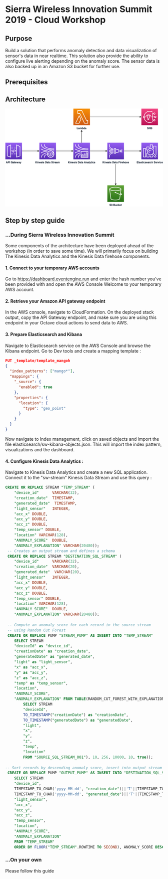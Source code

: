 # Sierra Wireless Innovation Summit 2019 - Cloud Workshop

## Purpose
Build a solution that performs anomaly detection and data visualization of sensor's data in near realtime.
This solution also provide the ability to configure live alerting depending on the anomaly score.
The sensor data is also backed up in an Amazon S3 bucket for further use.

## Prerequisites

## Architecture

![Image description](stack/sw-architecture-diagram.png)


## Step by step guide
### ...During Sierra Wireless Innovation Summit
Some components of the architecture have been deployed ahead of the workshop (in order to save some time).
We will primarily focus on building The Kinesis Data Analytics and the Kinesis Data firehose components.
#### 1. Connect to your temporary AWS accounts
Go to https://dashboard.eventengine.run and enter the hash number you've been provided with and open the AWS Console
Welcome to your temporary AWS account.
#### 2. Retrieve your Amazon API gateway endpoint
In the AWS console, navigate to CloudFormation. On the deployed stack output, copy the API Gateway endpoint, and make sure you are using this endpoint in your Octave cloud actions to send data to AWS.
#### 3. Prepare Elasticsearch and Kibana
Navigate to Elasticsearch service on the AWS Console and browse the Kibana endpoint.
Go to Dev tools and create a mapping template :

```json
PUT _template/template_mangoh
{
  "index_patterns": ["mango*"],
  "mappings": {
    "_source": {
      "enabled": true
    },
    "properties": {
      "location": {
        "type": "geo_point"
      }
    }
  }
}
```
Now navigate to Index management, click on saved objects and import the file elasticsearch/sw-kibana-objects.json. This will import the index pattern, visualizations and the dashboard.

#### 4. Configure Kinesis Data Analytics :
Navigate to Kinesis Data Analytics and create a new SQL application.
Connect it to the "sw-stream" Kinesis Data Stream and use this query :

```sql
CREATE OR REPLACE STREAM "TEMP_STREAM" (
    "device_id"      VARCHAR(32),
    "creation_date"  TIMESTAMP,
    "generated_date"  TIMESTAMP,
    "light_sensor"   INTEGER,
    "acc_x" DOUBLE,
    "acc_y" DOUBLE,
    "acc_z" DOUBLE,
    "temp_sensor" DOUBLE,
    "location" VARCHAR(128),
    "ANOMALY_SCORE"  DOUBLE,
    "ANOMALY_EXPLANATION" VARCHAR(20480));
 -- Creates an output stream and defines a schema
 CREATE OR REPLACE STREAM "DESTINATION_SQL_STREAM" (
    "device_id"      VARCHAR(32),
    "creation_date"  VARCHAR(20),
    "generated_date"  VARCHAR(20),
    "light_sensor"   INTEGER,
    "acc_x" DOUBLE,
    "acc_y" DOUBLE,
    "acc_z" DOUBLE,
    "temp_sensor" DOUBLE,
    "location" VARCHAR(128),
    "ANOMALY_SCORE"  DOUBLE,
    "ANOMALY_EXPLANATION" VARCHAR(20480));
 
 -- Compute an anomaly score for each record in the source stream
 -- using Random Cut Forest
 CREATE OR REPLACE PUMP "STREAM_PUMP" AS INSERT INTO "TEMP_STREAM"
    SELECT STREAM
    "deviceId" as "device_id",
    "creationDate" as "creation_date",
    "generatedDate" as "generated_date",
    "light" as "light_sensor",
    "x" as "acc_x",
    "y" as "acc_y",
    "z" as "acc_z",
    "temp" as "temp_sensor",
    "location",
    "ANOMALY_SCORE",
    "ANOMALY_EXPLANATION" FROM TABLE(RANDOM_CUT_FOREST_WITH_EXPLANATION(CURSOR(
        SELECT STREAM 
        "deviceId",
        TO_TIMESTAMP("creationDate") as "creationDate",
        TO_TIMESTAMP("generatedDate") as "generatedDate",
        "light",
        "x",
        "y",
        "z",
        "temp",
        "location"
        FROM "SOURCE_SQL_STREAM_001"), 10, 256, 10000, 10, true));

-- Sort records by descending anomaly score, insert into output stream
 CREATE OR REPLACE PUMP "OUTPUT_PUMP" AS INSERT INTO "DESTINATION_SQL_STREAM"
    SELECT STREAM
    "device_id",
    TIMESTAMP_TO_CHAR('yyyy-MM-dd', "creation_date")||'T'||TIMESTAMP_TO_CHAR('HH:mm:ss', "creation_date"),
    TIMESTAMP_TO_CHAR('yyyy-MM-dd', "generated_date")||'T'||TIMESTAMP_TO_CHAR('HH:mm:ss', "generated_date"),
    "light_sensor",
    "acc_x",
    "acc_y",
    "acc_z",
    "temp_sensor",
    "location",
    "ANOMALY_SCORE", 
    "ANOMALY_EXPLANATION"
    FROM "TEMP_STREAM"
    ORDER BY FLOOR("TEMP_STREAM".ROWTIME TO SECOND), ANOMALY_SCORE DESC;

```
### ...On your own
Please follow this guide
